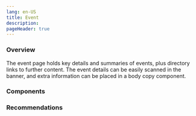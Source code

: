 ```yaml
---
lang: en-US
title: Event
description:
pageHeader: true
---
```


### Overview
The event page holds key details and summaries of events, plus directory links to further content. The event details can be easily scanned in the banner, and extra information can be placed in a body copy component.

### Components
<PreviewImage :image="$withBase('/images/event.png')" :contents="[{ x: 0, y: 0, title: 'Header', text: 'Event header' }, { x: 0, y: 3.75, title: 'Entity bar (optional)', text: 'Event Entity bar (optional)' }, { x: 0, y: 7, title: 'News article, case study, event banner', text: 'Event News article, case study, event banner' }, { x: 25, y: 18, title: 'Event details', text: 'Event details' }, { x: 0, y: 46, title: 'On this page menu', text: 'Event On this page menu' }, { title: 'Body copy (optional)', text: 'Event Body copy (optional)'}, { x: 15, y: 55, title: 'Read more ', text: 'Event Read more '}, { x: 0, y: 72, title: 'Secondary footer', text: 'Event Secondary footer'}, { x: 0, y: 86, title: 'Global footer', text: 'Event Global footer' }]">
<template #code>
<CodeGroup>
  <CodeGroupItem title="HTML">

```html
```

  </CodeGroupItem>
</CodeGroup>
</template>
</PreviewImage>

### Recommendations